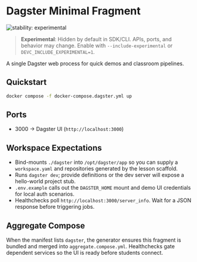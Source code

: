 # Dagster Minimal Fragment

![stability: experimental](https://img.shields.io/badge/stability-experimental-orange)

> **Experimental**: Hidden by default in SDK/CLI. APIs, ports, and behavior may change. Enable with `--include-experimental` or `DEVC_INCLUDE_EXPERIMENTAL=1`.

A single Dagster web process for quick demos and classroom pipelines.

## Quickstart

```bash
docker compose -f docker-compose.dagster.yml up
```

## Ports

- 3000 → Dagster UI (`http://localhost:3000`)

## Workspace Expectations

- Bind-mounts `./dagster` into `/opt/dagster/app` so you can supply a `workspace.yaml` and repositories generated by the lesson scaffold.
- Runs `dagster dev`; provide definitions or the dev server will expose a hello-world project stub.
- `.env.example` calls out the `DAGSTER_HOME` mount and demo UI credentials for local auth scenarios.
- Healthchecks poll `http://localhost:3000/server_info`. Wait for a JSON response before triggering jobs.

## Aggregate Compose

When the manifest lists `dagster`, the generator ensures this fragment is bundled and merged into `aggregate.compose.yml`. Healthchecks gate dependent services so the UI is ready before students connect.
